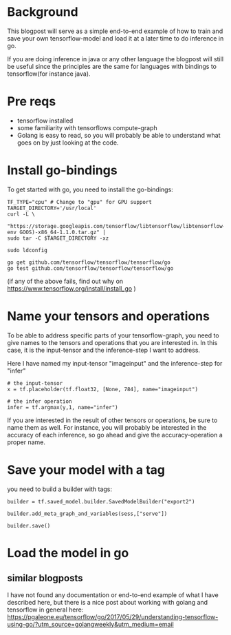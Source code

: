 
# Background

This blogpost will serve as a simple end-to-end example of how to train and save your own tensorflow-model
and load it at a later time to do inference in go. 

If you are doing inference in java or any other language
the blogpost will still be useful since the principles are the same for languages with bindings to tensorflow(for instance java).

# Pre reqs

* tensorflow installed
* some familiarity with tensorflows compute-graph 
* Golang is easy to read, so you will probably be able to understand what goes on by just looking at the code. 

# Install go-bindings

To get started with go, you need to install the go-bindings: 

    TF_TYPE="cpu" # Change to "gpu" for GPU support
    TARGET_DIRECTORY='/usr/local'
    curl -L \
       "https://storage.googleapis.com/tensorflow/libtensorflow/libtensorflow-${TF_TYPE}-$(go env GOOS)-x86_64-1.1.0.tar.gz" |
    sudo tar -C $TARGET_DIRECTORY -xz

    sudo ldconfig

    go get github.com/tensorflow/tensorflow/tensorflow/go
    go test github.com/tensorflow/tensorflow/tensorflow/go


(if any of the above fails, find out why on https://www.tensorflow.org/install/install_go )


# Name your tensors and operations

To be able to address specific parts of your tensorflow-graph, you need to give names
to the tensors and operations that you are interested in. In this case, it is the input-tensor and the inference-step I want to address.
 
Here I have named my input-tensor "imageinput" and the inference-step for "infer"

    # the input-tensor
    x = tf.placeholder(tf.float32, [None, 784], name="imageinput")

    # the infer operation
    infer = tf.argmax(y,1, name="infer")

If you are interested in the result of other tensors or operations, be sure to name them as well. For instance, you will probably be interested in 
the accuracy of each inference, so go ahead and give the accuracy-operation a proper name.

# Save your model with a tag

you need to build a builder with tags:

    builder = tf.saved_model.builder.SavedModelBuilder("export2")
    
    builder.add_meta_graph_and_variables(sess,["serve"])
    
    builder.save()

# Load the model in go




## similar blogposts

I have not found any documentation or end-to-end example of what I have described here, but there is a nice post about working with golang and tensorflow in general here:
https://pgaleone.eu/tensorflow/go/2017/05/29/understanding-tensorflow-using-go/?utm_source=golangweekly&utm_medium=email

